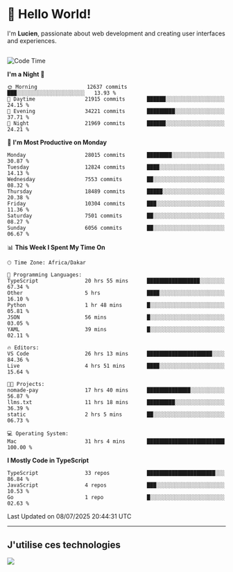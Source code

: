 # 👋 Hello World!

I'm **Lucien**, passionate about web development and creating user interfaces and experiences.

##

<!--START_SECTION:waka-->
![Code Time](http://img.shields.io/badge/Code%20Time-3%2C334%20hrs%203%20mins-blue)

**I'm a Night 🦉** 

```text
🌞 Morning                12637 commits       ███░░░░░░░░░░░░░░░░░░░░░░   13.93 % 
🌆 Daytime                21915 commits       ██████░░░░░░░░░░░░░░░░░░░   24.15 % 
🌃 Evening                34221 commits       █████████░░░░░░░░░░░░░░░░   37.71 % 
🌙 Night                  21969 commits       ██████░░░░░░░░░░░░░░░░░░░   24.21 % 
```
📅 **I'm Most Productive on Monday** 

```text
Monday                   28015 commits       ████████░░░░░░░░░░░░░░░░░   30.87 % 
Tuesday                  12824 commits       ████░░░░░░░░░░░░░░░░░░░░░   14.13 % 
Wednesday                7553 commits        ██░░░░░░░░░░░░░░░░░░░░░░░   08.32 % 
Thursday                 18489 commits       █████░░░░░░░░░░░░░░░░░░░░   20.38 % 
Friday                   10304 commits       ███░░░░░░░░░░░░░░░░░░░░░░   11.36 % 
Saturday                 7501 commits        ██░░░░░░░░░░░░░░░░░░░░░░░   08.27 % 
Sunday                   6056 commits        ██░░░░░░░░░░░░░░░░░░░░░░░   06.67 % 
```


📊 **This Week I Spent My Time On** 

```text
🕑︎ Time Zone: Africa/Dakar

💬 Programming Languages: 
TypeScript               20 hrs 55 mins      █████████████████░░░░░░░░   67.34 % 
Other                    5 hrs               ████░░░░░░░░░░░░░░░░░░░░░   16.10 % 
Python                   1 hr 48 mins        █░░░░░░░░░░░░░░░░░░░░░░░░   05.81 % 
JSON                     56 mins             █░░░░░░░░░░░░░░░░░░░░░░░░   03.05 % 
YAML                     39 mins             █░░░░░░░░░░░░░░░░░░░░░░░░   02.11 % 

🔥 Editors: 
VS Code                  26 hrs 13 mins      █████████████████████░░░░   84.36 % 
Live                     4 hrs 51 mins       ████░░░░░░░░░░░░░░░░░░░░░   15.64 % 

🐱‍💻 Projects: 
nomade-pay               17 hrs 40 mins      ██████████████░░░░░░░░░░░   56.87 % 
llms.txt                 11 hrs 18 mins      █████████░░░░░░░░░░░░░░░░   36.39 % 
static                   2 hrs 5 mins        ██░░░░░░░░░░░░░░░░░░░░░░░   06.73 % 

💻 Operating System: 
Mac                      31 hrs 4 mins       █████████████████████████   100.00 % 
```

**I Mostly Code in TypeScript** 

```text
TypeScript               33 repos            ██████████████████████░░░   86.84 % 
JavaScript               4 repos             ███░░░░░░░░░░░░░░░░░░░░░░   10.53 % 
Go                       1 repo              █░░░░░░░░░░░░░░░░░░░░░░░░   02.63 % 
```




 Last Updated on 08/07/2025 20:44:31 UTC
<!--END_SECTION:waka-->
---

## J'utilise ces technologies

<p align="left">
  <a href="https://skillicons.dev">
    <img src="https://skillicons.dev/icons?i=ts,js,go,ruby,css,scss,tailwind,react,vite,nextjs,docker,figma,ableton" />
  </a>
</p>


